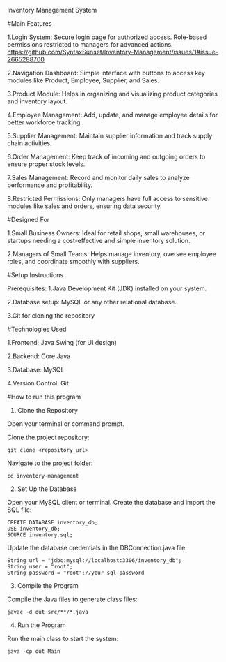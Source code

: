 Inventory Management System

#Main Features

1.Login System:
Secure login page for authorized access.
Role-based permissions restricted to managers for advanced actions.
https://github.com/SyntaxSunset/Inventory-Management/issues/1#issue-2665288700

2.Navigation Dashboard:
Simple interface with buttons to access key modules like Product, Employee, Supplier, and Sales.

3.Product Module:
Helps in organizing and visualizing product categories and inventory layout.

4.Employee Management:
Add, update, and manage employee details for better workforce tracking.

5.Supplier Management:
Maintain supplier information and track supply chain activities.

6.Order Management:
Keep track of incoming and outgoing orders to ensure proper stock levels.

7.Sales Management:
Record and monitor daily sales to analyze performance and profitability.

8.Restricted Permissions:
Only managers have full access to sensitive modules like sales and orders, ensuring data security.

#Designed For

1.Small Business Owners:
Ideal for retail shops, small warehouses, or startups needing a cost-effective and simple inventory solution.

2.Managers of Small Teams:
Helps manage inventory, oversee employee roles, and coordinate smoothly with suppliers.

#Setup Instructions

Prerequisites:
1.Java Development Kit (JDK) installed on your system.

2.Database setup: MySQL or any other relational database.

3.Git for cloning the repository

#Technologies Used

1.Frontend: Java Swing (for UI design)

2.Backend: Core Java

3.Database: MySQL

4.Version Control: Git

#How to run this program

1. Clone the Repository

Open your terminal or command prompt.

Clone the project repository:

    git clone <repository_url>
Navigate to the project folder:

    cd inventory-management
2. Set Up the Database

Open your MySQL client or terminal.
Create the database and import the SQL file:

    CREATE DATABASE inventory_db;
    USE inventory_db;
    SOURCE inventory.sql;
Update the database credentials in the DBConnection.java file:

    String url = "jdbc:mysql://localhost:3306/inventory_db";
    String user = "root";
    String password = "root";//your sql password
3. Compile the Program

Compile the Java files to generate class files:

    javac -d out src/**/*.java
4. Run the Program

Run the main class to start the system:

    java -cp out Main
